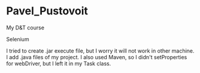 # Pavel_Pustovoit
My D&amp;T course

Selenium

I tried to create .jar execute file, but I worry it will not work in other machine. 
I add .java files of my project. I also used Maven, so I didn't setProperties for webDriver, but I left it in my Task class.
